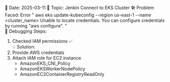 📅 Date: 2025-03-11 
🔹 Topic: Jenkin Connect to EKS Cluster
🛠️ Problem Faced: Error "
    aws eks update-kubeconfig --region us-east-1 --name <cluster_name>
    Unable to locate credentials. You can configure credentials by running "aws configure".
    "  
🧐 Debugging Steps: 
  1. Checked IAM permissions ✅  
💡 Solution:   
  1. Provide AWS credentials 
  2. Attach IAM role for EC2 instance
        - AmazonEKS_CNI_Policy
        - AmazonEKSWorkerNodePolicy
        - AmazonEC2ContainerRegistryReadOnly